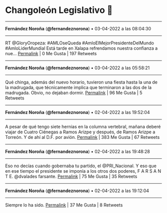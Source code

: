 # Changoleón Legislativo 🙈
*****
**Fernández Noroña** (**@fernandeznorona**) • 03-04-2022 a las 08:04:30
*****
RT @GloryOropeza: #AMLOseQueda 
\#AmloElMejorPresidenteDelMundo 
\#AmloLiderMundial 
Está tarde en Xalapa refrendamos nuestra confianza a nue…
[Permalink](https://twitter.com/fernandeznorona/status/1510649452779884544) | 0 Me Gusta | 197 Retweets
*****
**Fernández Noroña** (**@fernandeznorona**) • 03-04-2022 a las 05:58:21
*****
Qué chinga, además del nuevo horario, tuvieron una fiesta hasta la una de la madrugada, que técnicamente implica que terminaron a las dos de la madrugada. Obvio, no dejaban dormir.
[Permalink](https://twitter.com/fernandeznorona/status/1510617703156879363) | 96 Me Gusta | 5 Retweets
*****
**Fernández Noroña** (**@fernandeznorona**) • 02-04-2022 a las 19:52:04
*****
A pesar de qué tengo siete hernias en la columna vertebral, mañana deberé viajar de Cuatro Ciénegas a Ramos Arizpe y después, de Ramos Arizpe a Torreón. Y de ahí al D.F. por avión.
[Permalink](https://twitter.com/fernandeznorona/status/1510465127610568704) | 383 Me Gusta | 67 Retweets
*****
**Fernández Noroña** (**@fernandeznorona**) • 02-04-2022 a las 19:48:28
*****
Eso no decías cuando gobernaba tu partido, el @PRI_Nacional. Y eso que en ese tiempo el presidente se imponía a los otros dos poderes, F A R S A N T E. @dvalades farsante.
[Permalink](https://twitter.com/fernandeznorona/status/1510464222882406402) | 75 Me Gusta | 35 Retweets
*****
**Fernández Noroña** (**@fernandeznorona**) • 02-04-2022 a las 19:12:04
*****
Siempre lo ha sido.
[Permalink](https://twitter.com/fernandeznorona/status/1510455063449382914) | 37 Me Gusta | 8 Retweets